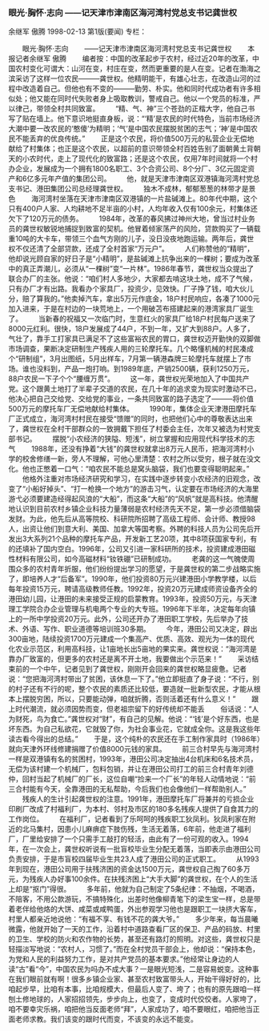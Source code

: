### 眼光·胸怀·志向  ——记天津市津南区海河湾村党总支书记龚世权
余继军  傲腾
1998-02-13
第1版(要闻)
专栏：

　　眼光·胸怀·志向
　　——记天津市津南区海河湾村党总支书记龚世权
　　本报记者余继军  傲腾
　　编者按：中国的改革起步于农村，经过近20年的改革，中国农村变化可谓大：山河在变，村庄在变，然而更重要的是人在变。记者在渤海之滨采访了这样一位农民———龚世权。他精明能干，有雄心壮志，在改造山河的过程中改造着自己。但他也有不变的———勤劳、朴实。他和同时代成功者有许多相似处；他又能在同时代失败者身上吸取教训，警戒自己。他以一个党员的标准，严以律己，带领全村共同致富。
　　“精、气、神”三个苍劲的正楷大字，他自己书写了贴在墙上。他下意识地挺直身板，说：“‘精’是农民的时代特色，当前市场经济大潮中要一改农民的‘憨傻’为精明；‘气’是中国农民摆脱贫困的志气；‘神’是中国农民不能丢弃的优良传统。”
　　正是这个农民，将价值500万元的私营企业无偿地献给了村集体；也正是这个农民，以超前的意识带领全村百姓告别了面朝黄土背朝天的小农时代，走上了现代化的致富路；还是这个农民，仅用7年时间就将一个村办企业，发展成为一个拥有1800名职工、3个合资公司、8个分厂、3亿元固定资产和6亿多元年产值的集团公司。
　　他，就是天津市津南区双港镇海河湾村党总支书记、港田集团公司总经理龚世权。
　　独木不成林，郁郁葱葱的林带才是景色
　　海河湾村坐落在天津市津南区双港镇的一片盐碱滩上。80年代中期，这个只有400户人家、人均耕地不足半亩的小村，人均年收入仅有100余元，村集体还欠下了120万元的债务。
　　1984年，改革的春风拂过神州大地，曾当过村业务员的龚世权敏锐地捕捉到致富的契机。他冒着倾家荡产的风险，贷款购买了一辆载重10吨的大卡车，带领三个血气方刚的儿子，没日没夜地跑运输。两年后，龚世权不仅还清了全部贷款，还成了全村首家“万元户”。
　　人们称赞他的“精明”，他却说光顾自家的好日子是“小精明”，是盐碱滩上抗争出来的一棵树；要成为改革中的真正弄潮儿，必须从“一棵树”变“一片林”。1986年春节，龚世权当众提出了联合办厂的主张。他说：“咱们村人多地少，大家都去啃这块土地，成不了气候，只有办厂才有出路。我看办个家具厂，投资少，见效快。厂子挣了钱，咱大伙儿分，赔了算我的。”他卖掉汽车，拿出5万元作底金，18户村民响应，各凑了1000元加入进来，于是在村边的一块荒地上，一个用破苫布搭建起来的港湾家具厂诞生了。
　　当新春的祝福又一次临门时，生意红火的家具厂给18户村民每户送来了8000元红利。很快，18户发展成了44户，不到一年，又扩大到88户。人多了，气壮了，靠手工打家具已满足不了这些富裕农民的胃口，龚世权迈开勤快的双脚做市场调查，果断决定研制生产残疾人用的三轮摩托车。几个略懂机械的村民凑成个“研制组”，3月出图纸，5月出样车，7月第一辆港森牌三轮摩托车就摆上了市场。谁也没料到，产品一炮打响。到1989年底，产销2500辆，获利1250万元，88户农民一下子个个“腰缠万贯”。
　　这一年，龚世权光荣地加入了中国共产党。这个跟黄土地打了半辈子交道的农民，在几十年的追求变为现实时激动不已，他决心把自己交给党、交给党的事业，一条共同致富的路子选定了———将价值500万元的摩托车厂无偿地献给村集体。
　　1990年，集体企业天津港田摩托车厂正式成立，海河湾村村民在接受“馈赠”的同时，也把他们心中的尊敬表达出来了，龚世权在全村干部群众的一致拥戴下担任了村委会主任，次年又被选为村党支部书记。
　　摆脱“小农经济的狭隘、短浅”，树立掌握和应用现代科学技术的志气
　　1988年，还没有挣着“大钱”的龚世权就拿出8万元人民币，把海河湾村小学的校舍修缮一新，旁人不理解，可他心里清楚：农村之所以受穷，根子就在没文化。他也正憋着一口气：“咱农民不能总是窝头脑袋，我们也要变得聪明起来。”
　　他格外注重对市场经济研究和学习，在实践中逐步转变小农经济的旧观念，改变了“小船好掉头”、“打一枪换一个地方”的游击习气，认定要在市场经济的大海里游弋必须要建造经得起风浪的“大船”，而这条“大船”的“风帆”就是高科技。他清醒地认识到目前农村乡镇企业科技力量薄弱是农村经济先天不足，第一步必须借脑袋发财。为此，他先后从高等院校、科研院所招聘了高级工程师、会计师、教授98人，出资让他们到意大利、美国、加拿大等国考察。外聘的科技人员为公司先后开发出3大系列21个品种的摩托车产品，开发新工艺20项，其中8项获国家专利，有的还填补了国内空白。1996年，公司又引进一家科研所的技术，投资建成港田磁性材料有限公司，如今高磁材料“钕铁硼”已研制成功。
　　老龚的这一气魄使周围众多的农村青年折服，他们纷纷提出学习的愿望，于是龚世权的第二步战略实施了，即培养人才“后备军”。1990年，他们投资80万元兴建港田小学教学楼，以后每年投资15万元，聘请高级教师任教。1992年，投资20万元建成师资设备齐全的港田幼儿园，让港田的未来接受正规的启蒙教育。1993年，投资50万元，与天津理工学院合办企业管理与机电两个专业的大专班。1996年下半年，决定每年向镇上的一所中学投资20万元。此外，公司还开办了港田职工学校，先后举办了技术、外语、写作、职业道德等培训班30多期。
　　今年，港田公司又决定，辟出300亩地，陆续投资1700万元建成一个集高产、优质、高效、观光为一体的现代化农业示范区，利用高科技，让1亩地长出5亩地的果实来。龚世权说：“海河湾是靠办厂致富的，但更多的农村还是离不开土地，我要做出个示范来！”
　　采访结束前的一个中午，记者见到了龚世权，刚刚开会回来的龚世权略显疲惫。记者说：“您把海河湾村带出了贫困，该休息一下了。”他立即挺直了身子说：“不行，别的村子还有不行的呢，整个农民的素质还比较低，要造就一批新型农民，才能从根本上摆脱穷困，所以，只要能动弹，咱就折腾，否则活着还有什么意义！”
　　跟上时代潮流，就必须因势而变，但老祖宗留下的好传统却不能丢
　　俗话说：“人为财死，鸟为食亡。”龚世权对“财”，有自己的见解。他说：“‘钱’是个好东西，也是坏东西。为自己私欲花，它就毁了你，为社会事业花，它就成全你。这是我这些年读古看今得出的总结。”
　　于是，这个纯朴的农民还在手工制作家具时（1986年）就向天津外环线修建捐赠了价值8000元钱的家具。
　　前三合村早先与海河湾村一样是双港镇有名的贫困村，1993年，港田公司决定抽出4台机床和6名技术员，无偿为该村建一个机械厂，包料包销，并让在港田公司打工的前三合村青年刘德仲，回村当起了机械厂的厂长，这位自嘲“捡来一个厂长”的年轻人动情地说：“前三合村能有今天，全靠港田的无私帮助，今后我们也会像他们一样帮助别人。”
　　残疾人的生计引起龚世权的注意。1991年，港田摩托车厂将兼并的亏损企业印刷厂改成了村福利厂，为本村、邻村及市区的180多名残疾人提供了自食其力的工作岗位。
　　在福利厂，记者看到了乐呵呵的残疾职工狄凤利。狄凤利家在附近的北马集村，因患小儿麻痹症下肢伤残，生活无着落，6年前，他走进了福利厂，厂里给安排了一个只需手工敲打的轻活，由此有了一份可观的收入。1994年，在一次会上，龚世权听说有一批盲校毕业生分配无着落，当即表示由港田公司负责安排，于是市盲校四届毕业生共23人成了港田公司的正式职工。
　　从1993年到现在，港田公司用于扶残济困的资金达1500万元，龚世权自己掏了60多万元，为残疾人办好事100余件。在扶残济困上“大手大脚”的龚世权，在个人的生活上却是“抠门”得很。
　　多年前，他就为自己制定了5条纪律：不抽烟，不喝酒，不陪客，不用公款游玩，不搞特殊化，出差时他像柳青笔下的梁生宝一样，总是带着老伴给他烙的大饼、咸菜或咸鸭蛋，外出参观学习他也是跟职工一块挤大客车，村里人都亲近地说他：“有福不享、有钱不花的龚大爷。”
　　多少年来，每当晨曦微露，他就开始了一天的工作，沿着村中道路查看厂区的保卫、产品的码放、村里的卫生、学校的防火和农作物的长势，甚至还有路灯的照明。对这些，龚世权只是轻描淡写地说：“农村人，习惯了。”而在全村党员干部会上，他却说：“保持本色，为党和人民的利益努力工作，是对共产党员的基本要求。”他经常让身边的人读“古”看“今”，中国农民为吗办不成大事？一是眼光短浅，二是容易蜕变。这种事在我们眼前就有啊！很多乡镇企业家、甚至农村致富带头人，开始干得好好的，比咱起步早，比咱有本事，比咱规模大，但最后人变了、垮了；也有的原先跟咱一样刨土修地球的，人家招招领先，步步向上，也变了，变成时代佼佼者。人家垮了，咱不要幸灾乐祸，咱把他当反面老师“拜”，人家成功了，咱不要眼红，咱把他当正面老师求教。我们该变的跟时代而变，不该变的永远不能变。
